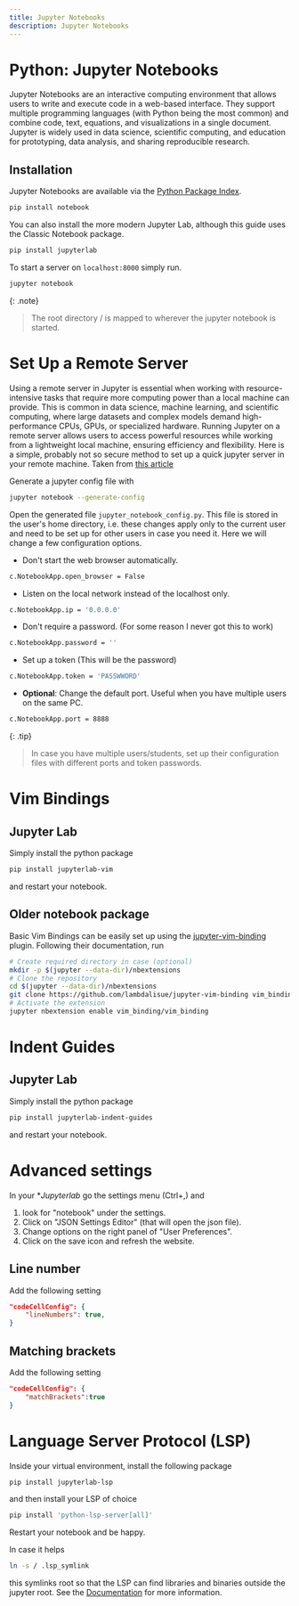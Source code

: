 ```yaml
---
title: Jupyter Notebooks
description: Jupyter Notebooks
---
```



# Python: Jupyter Notebooks

Jupyter Notebooks are an interactive computing environment that allows users to write and execute code in a web-based interface. They support multiple programming languages (with Python being the most common) and combine code, text, equations, and visualizations in a single document. Jupyter is widely used in data science, scientific computing, and education for prototyping, data analysis, and sharing reproducible research.

## Installation

Jupyter Notebooks are available via the [Python Package Index](https://pypi.org/).
```bash
pip install notebook
```
You can also install the more modern Jupyter Lab, although this guide uses the Classic Notebook package.
```bash
pip install jupyterlab
```
To start a server on `localhost:8000` simply run.
```bash
jupyter notebook
```

{: .note}
> The root directory / is mapped to wherever the jupyter notebook is started.

# Set Up a Remote Server

Using a remote server in Jupyter is essential when working with resource-intensive tasks that require more computing power than a local machine can provide. This is common in data science, machine learning, and scientific computing, where large datasets and complex models demand high-performance CPUs, GPUs, or specialized hardware. Running Jupyter on a remote server allows users to access powerful resources while working from a lightweight local machine, ensuring efficiency and flexibility. Here is a simple, probably not so secure method to set up a quick jupyter server in your remote machine. Taken from [this article](https://lerner.co.il/2017/02/01/five-minute-guide-setting-jupyter-notebook-server/)

Generate a jupyter config file with
```bash
jupyter notebook --generate-config
```
Open the generated file `jupyter_notebook_config.py`. This file is stored in the user's home directory, i.e. these changes apply only to the current user and need to be set up for other users in case you need it. Here we will change a few configuration options.

- Don't start the web browser automatically.
```bash
c.NotebookApp.open_browser = False
```
- Listen on the local network instead of the localhost only.
```bash
c.NotebookApp.ip = '0.0.0.0'
```
- Don't require a password. (For some reason I never got this to work)
```bash
c.NotebookApp.password = ''
```
- Set up a token (This will be the password)
 ```bash
c.NotebookApp.token = 'PASSWWORD'
```
- **Optional**: Change the default port. Useful when you have multiple users on the same PC.
```bash
c.NotebookApp.port = 8888
```

{: .tip}
> In case you have multiple users/students, set up their configuration files with different ports and token passwords.

# Vim Bindings

## Jupyter Lab

Simply install the python package

```bash
pip install jupyterlab-vim
```
and restart your notebook.

## Older notebook package
Basic Vim Bindings can be easily set up using the [jupyter-vim-binding](https://github.com/lambdalisue/jupyter-vim-binding) plugin. Following their documentation, run
```bash
# Create required directory in case (optional)
mkdir -p $(jupyter --data-dir)/nbextensions
# Clone the repository
cd $(jupyter --data-dir)/nbextensions
git clone https://github.com/lambdalisue/jupyter-vim-binding vim_binding
# Activate the extension
jupyter nbextension enable vim_binding/vim_binding
```

# Indent Guides

## Jupyter Lab
Simply install the python package

```bash
pip install jupyterlab-indent-guides
```
and restart your notebook.

# Advanced settings

In your **Jupyterlab* go the settings menu (Ctrl+,) and 
1. look for "notebook" under the settings.
2. Click on "JSON Settings Editor" (that will open the json file).
3. Change options on the right panel of "User Preferences".
4. Click on the save icon and refresh the website.

## Line number

Add the following setting
```json
"codeCellConfig": {
    "lineNumbers": true,
}
```

## Matching brackets

Add the following setting
```json
"codeCellConfig": {
    "matchBrackets":true
}
```

# Language Server Protocol (LSP)

Inside your virtual environment, install the following package
```bash
pip install jupyterlab-lsp
```
and then install your LSP of choice
```bash
pip install 'python-lsp-server[all]'
```
Restart your notebook and be happy.

In case it helps
```bash
ln -s / .lsp_symlink
```
this symlinks root so that the LSP can find libraries and binaries outside the jupyter root. See the [Documentation](https://github.com/krassowski/jupyterlab-lsp) for more information.



